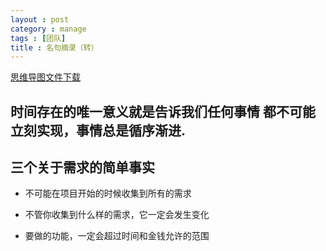 ```yaml
---
layout : post
category : manage
tags : [团队]
title : 名句摘录（转）
---
```

[思维导图文件下载](https://docs.google.com/file/d/0B1DrsqrLRzeIRWMyNGNtY3pUdlU/edit?usp=sharing)

## 时间存在的唯一意义就是告诉我们任何事情 都不可能立刻实现，事情总是循序渐进.


## 三个关于需求的简单事实


- 不可能在项目开始的时候收集到所有的需求


- 不管你收集到什么样的需求，它一定会发生变化


- 要做的功能，一定会超过时间和金钱允许的范围
